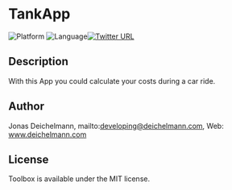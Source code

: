 # TankApp
![Platform](https://img.shields.io/badge/platform-iOS-blue.svg) ![Language](https://img.shields.io/badge/language-Swift-brightgreen.svg)[![Twitter URL](https://img.shields.io/twitter/url/http/shields.io.svg?style=social)](https://twitter.com/jdeichelmann)

## Description
With this App you could calculate your costs during a car ride.

## Author
Jonas Deichelmann, mailto:developing@deichelmann.com, Web: www.deichelmann.com

## License
Toolbox is available under the MIT license.
